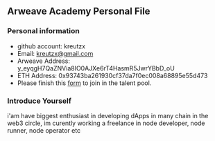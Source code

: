 ## Arweave Academy Personal File

### Personal information

- github account: kreutzx
- Email: kreutzx@gmail.com
- Arweave Address: y_eyqgH7QaZNVia8IO0AJXe6rT4HasmR5JwrYBbD_oU
- ETH Address: 0x93743ba261930cf37da7f0ec008a68895e55d473
- Please finish this [form](https://docs.google.com/forms/d/e/1FAIpQLSfWA5fIIcBgmRppm3jNz5vmf9Mai_QMVil-2pO4r7YKn_Zhtw/viewform?usp=sf_link) to join in the talent pool.

### Introduce Yourself
 i'am have biggest enthusiast in developing dApps in many chain in the web3 circle, im curently working a freelance in node developer, node runner, node operator etc
